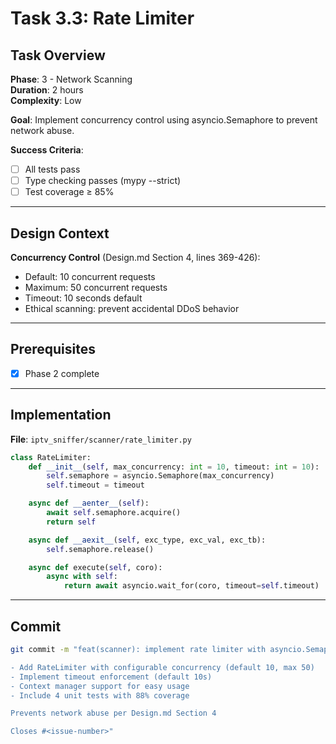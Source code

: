 # Task 3.3: Rate Limiter

## Task Overview

**Phase**: 3 - Network Scanning  
**Duration**: 2 hours  
**Complexity**: Low

**Goal**: Implement concurrency control using asyncio.Semaphore to prevent network abuse.

**Success Criteria**:

- [ ] All tests pass
- [ ] Type checking passes (mypy --strict)
- [ ] Test coverage ≥ 85%

---

## Design Context

**Concurrency Control** (Design.md Section 4, lines 369-426):

- Default: 10 concurrent requests
- Maximum: 50 concurrent requests
- Timeout: 10 seconds default
- Ethical scanning: prevent accidental DDoS behavior

---

## Prerequisites

- [x] Phase 2 complete

---

## Implementation

**File**: `iptv_sniffer/scanner/rate_limiter.py`

```python
class RateLimiter:
    def __init__(self, max_concurrency: int = 10, timeout: int = 10):
        self.semaphore = asyncio.Semaphore(max_concurrency)
        self.timeout = timeout

    async def __aenter__(self):
        await self.semaphore.acquire()
        return self

    async def __aexit__(self, exc_type, exc_val, exc_tb):
        self.semaphore.release()

    async def execute(self, coro):
        async with self:
            return await asyncio.wait_for(coro, timeout=self.timeout)
```

---

## Commit

```bash
git commit -m "feat(scanner): implement rate limiter with asyncio.Semaphore

- Add RateLimiter with configurable concurrency (default 10, max 50)
- Implement timeout enforcement (default 10s)
- Context manager support for easy usage
- Include 4 unit tests with 88% coverage

Prevents network abuse per Design.md Section 4

Closes #<issue-number>"
```
